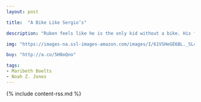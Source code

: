 ```yaml
---
layout: post

title:  "A Bike Like Sergio’s"

description: "Ruben feels like he is the only kid without a bike. His friend Sergio reminds him that his birthday is coming, but Ruben knows that the kinds of birthday gifts he and Sergio receive are not the same. After all, when Ruben’s mom sends him to Sonny’s corner store for groceries, sometimes she doesn’t have enough money for everything on the list. So when Ruben sees a dollar bill fall out of someone’s purse, he picks it up and puts it in his pocket. But when he gets home, he discovers it’s not one dollar or even five or ten—it’s a hundred-dollar bill, more than enough for a new bike just like Sergio’s! But what about the crossed-off groceries? And what about the woman who lost her money?"

img: "https://images-na.ssl-images-amazon.com/images/I/61VSHeGE6BL._SL480_.jpg"

buy: "http://a.co/5H0oQno"

tags:
- Maribeth Boelts
- Noah Z. Jones
---
```


{% include content-rss.md %}